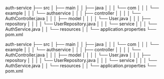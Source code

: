 auth-service
├── src
│   ├── main
│   │   ├── java
│   │   │   └── com
│   │   │       └── example
│   │   │           └── authservice
│   │   │               ├── controller
│   │   │               │   └── AuthController.java
│   │   │               ├── model
│   │   │               │   └── User.java
│   │   │               ├── repository
│   │   │               │   └── UserRepository.java
│   │   │               └── service
│   │   │                   └── AuthService.java
│   │   └── resources
│   │       └── application.properties
└── pom.xml


auth-service
├── src
│   ├── main
│   │   ├── java
│   │   │   └── com
│   │   │       └── example
│   │   │           └── authservice
│   │   │               ├── controller
│   │   │               │   └── AuthController.java
│   │   │               ├── model
│   │   │               │   └── User.java
│   │   │               ├── repository
│   │   │               │   └── UserRepository.java
│   │   │               └── service
│   │   │                   └── AuthService.java
│   │   └── resources
│   │       └── application.properties
└── pom.xml
